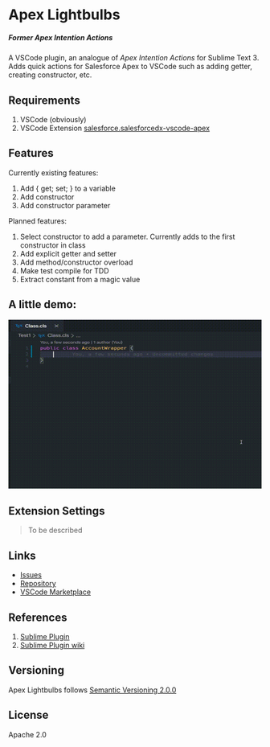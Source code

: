 # Apex Lightbulbs
##### Former _Apex Intention Actions_

A VSCode plugin, an analogue of _Apex Intention Actions_ for Sublime Text 3. Adds quick actions for Salesforce Apex to VSCode such as adding getter, creating constructor, etc.

## Requirements
1. VSCode (obviously)
1. VSCode Extension [salesforce.salesforcedx-vscode-apex](https://marketplace.visualstudio.com/items?itemName=salesforce.salesforcedx-vscode-apex)

## Features
Currently existing features:
1. Add { get; set; } to a variable
1. Add constructor
1. Add constructor parameter

Planned features:
1. Select constructor to add a parameter. Currently adds to the first constructor in class
1. Add explicit getter and setter
1. Add method/constructor overload
1. Make test compile for TDD
1. Extract constant from a magic value

## A little demo:
![Getter-setter demo](https://raw.githubusercontent.com/nchursin/apex-lightbulbs/assets/animations/lightbulbs.gif)

## Extension Settings

>To be described

## Links
* [Issues](https://github.com/nchursin/apex-lightbulbs/issues)
* [Repository](https://github.com/nchursin/apex-lightbulbs)
* [VSCode Marketplace](https://marketplace.visualstudio.com/items?itemName=nchursin.apex-lightbulbs)

## References

1. [Sublime Plugin](https://packagecontrol.io/packages/Apex%20Intention%20Actions)
1. [Sublime Plugin wiki](https://github.com/nchursin/ApexIntentionActions/wiki)

## Versioning
Apex Lightbulbs follows [Semantic Versioning 2.0.0](https://semver.org/)

## License
Apache 2.0
